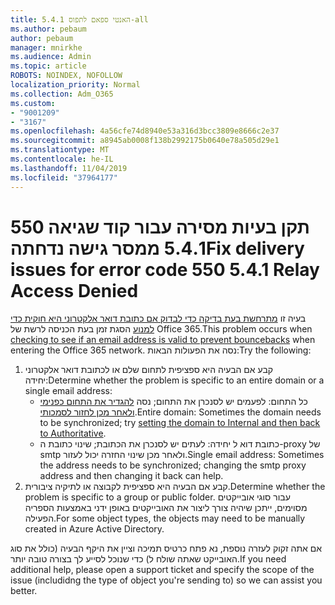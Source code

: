 ```yaml
---
title: 5.4.1 האנטי ספאם לתפוס-all
ms.author: pebaum
author: pebaum
manager: mnirkhe
ms.audience: Admin
ms.topic: article
ROBOTS: NOINDEX, NOFOLLOW
localization_priority: Normal
ms.collection: Adm_O365
ms.custom:
- "9001209"
- "3167"
ms.openlocfilehash: 4a56cfe74d8940e53a316d3bcc3809e8666c2e37
ms.sourcegitcommit: a8945ab0008f138b2992175b0640e78a505d29e1
ms.translationtype: MT
ms.contentlocale: he-IL
ms.lasthandoff: 11/04/2019
ms.locfileid: "37964177"
---
```

# <a name="fix-delivery-issues-for-error-code-550-541-relay-access-denied"></a><span data-ttu-id="b998d-102">תקן בעיות מסירה עבור קוד שגיאה 550 5.4.1 ממסר גישה נדחתה</span><span class="sxs-lookup"><span data-stu-id="b998d-102">Fix delivery issues for error code 550 5.4.1 Relay Access Denied</span></span>

<span data-ttu-id="b998d-103">בעיה זו [מתרחשת בעת בדיקה כדי לבדוק אם כתובת דואר אלקטרוני היא חוקית כדי למנוע](https://docs.microsoft.com/exchange/mail-flow-best-practices/use-directory-based-edge-blocking) הסגת זמן בעת הכניסה לרשת של Office 365.</span><span class="sxs-lookup"><span data-stu-id="b998d-103">This problem occurs when [checking to see if an email address is valid to prevent bouncebacks](https://docs.microsoft.com/exchange/mail-flow-best-practices/use-directory-based-edge-blocking) when entering the Office 365 network.</span></span> <span data-ttu-id="b998d-104">נסה את הפעולות הבאות:</span><span class="sxs-lookup"><span data-stu-id="b998d-104">Try the following:</span></span>

1. <span data-ttu-id="b998d-105">קבע אם הבעיה היא ספציפית לתחום שלם או לכתובת דואר אלקטרוני יחידה:</span><span class="sxs-lookup"><span data-stu-id="b998d-105">Determine whether the problem is specific to an entire domain or a single email address:</span></span>
    - <span data-ttu-id="b998d-106">כל התחום: לפעמים יש לסנכרן את התחום; נסה [להגדיר את התחום כפנימי ולאחר מכן לחזור לסמכותי](https://docs.microsoft.com/exchange/mail-flow-best-practices/manage-accepted-domains/manage-accepted-domains).</span><span class="sxs-lookup"><span data-stu-id="b998d-106">Entire domain: Sometimes the domain needs to be synchronized; try [setting the domain to Internal and then back to Authoritative](https://docs.microsoft.com/exchange/mail-flow-best-practices/manage-accepted-domains/manage-accepted-domains).</span></span>
     - <span data-ttu-id="b998d-107">כתובת דוא ל יחידה: לעתים יש לסנכרן את הכתובת; שינוי כתובת ה-proxy של smtp ולאחר מכן שינוי החזרה יכול לעזור.</span><span class="sxs-lookup"><span data-stu-id="b998d-107">Single email address: Sometimes the address needs to be synchronized; changing the smtp proxy address and then changing it back can help.</span></span>
2. <span data-ttu-id="b998d-108">קבע אם הבעיה היא ספציפית לקבוצה או לתיקיה ציבורית.</span><span class="sxs-lookup"><span data-stu-id="b998d-108">Determine whether the problem is specific to a group or public folder.</span></span> <span data-ttu-id="b998d-109">עבור סוגי אובייקטים מסוימים, ייתכן שיהיה צורך ליצור את האובייקטים באופן ידני באמצעות הספריה הפעילה.</span><span class="sxs-lookup"><span data-stu-id="b998d-109">For some object types, the objects may need to be manually created in Azure Active Directory.</span></span>

<span data-ttu-id="b998d-110">אם אתה זקוק לעזרה נוספת, נא פתח כרטיס תמיכה וציין את היקף הבעיה (כולל את סוג האובייקט שאתה שולח ל) כדי שנוכל לסייע לך בצורה טובה יותר.</span><span class="sxs-lookup"><span data-stu-id="b998d-110">If you need additional help, please open a support ticket and specify the scope of the issue (includidng the type of object you're sending to) so we can assist you better.</span></span>